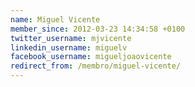```yaml
---
name: Miguel Vicente
member_since: 2012-03-23 14:34:58 +0100
twitter_username: mjvicente
linkedin_username: miguelv
facebook_username: migueljoaovicente
redirect_from: /membro/miguel-vicente/
---
```

